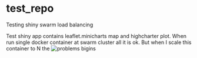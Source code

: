 # test_repo
Testing shiny swarm load balancing

Test shiny app contains leaflet.minicharts map and highcharter plot.
When run single docker container at swarm cluster all it is ok. But when I scale this container to N the ![problems bigins](test_repo/errors.png)

